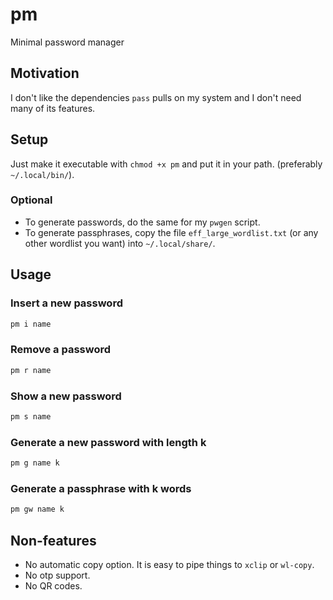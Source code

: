 # pm
Minimal password manager

## Motivation
 
I don't like the dependencies `pass` pulls on my system and I don't need many of its features.

## Setup

Just make it executable with `chmod +x pm` and put it in your path. (preferably `~/.local/bin/`).
### Optional
- To generate passwords, do the same for my `pwgen` script.
- To generate passphrases, copy the file `eff_large_wordlist.txt` (or any other wordlist you want) into `~/.local/share/`.
## Usage

### Insert a new password
```sh
pm i name
```
### Remove a password
```sh
pm r name
```
### Show a new password
```sh
pm s name
```
### Generate a new password with length k
```sh
pm g name k
```
### Generate a passphrase with k words
```sh
pm gw name k
```

## Non-features
- No automatic copy option. It is easy to pipe things to `xclip` or `wl-copy`.
- No otp support.
- No QR codes.
